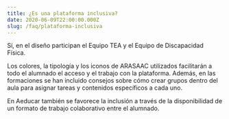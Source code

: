 ```yaml
---
title: ¿Es una plataforma inclusiva?
date: 2020-06-09T22:00:00.000Z
slug: /faq/plataforma-inclusiva
---
```


Sí, en el diseño participan el Equipo TEA y el Equipo de Discapacidad Física. 

Los colores, la tipología y los iconos de ARASAAC utilizados facilitarán a todo el alumnado el acceso y el trabajo con la plataforma.
Además, en las formaciones se han incluido consejos sobre cómo crear grupos dentro del aula para asignar tareas y contenidos específicos a cada uno.

En Aeducar también  se favorece la inclusión a través de la disponibilidad de un formato de trabajo colaborativo entre el alumnado. 